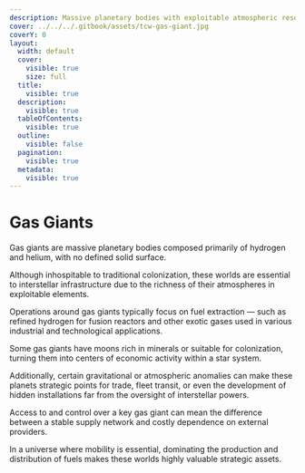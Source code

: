 ```yaml
---
description: Massive planetary bodies with exploitable atmospheric resources.
cover: ../../../.gitbook/assets/tcw-gas-giant.jpg
coverY: 0
layout:
  width: default
  cover:
    visible: true
    size: full
  title:
    visible: true
  description:
    visible: true
  tableOfContents:
    visible: true
  outline:
    visible: false
  pagination:
    visible: true
  metadata:
    visible: true
---
```


# Gas Giants

Gas giants are massive planetary bodies composed primarily of hydrogen and helium, with no defined solid surface.

Although inhospitable to traditional colonization, these worlds are essential to interstellar infrastructure due to the richness of their atmospheres in exploitable elements.

Operations around gas giants typically focus on fuel extraction — such as refined hydrogen for fusion reactors and other exotic gases used in various industrial and technological applications.

Some gas giants have moons rich in minerals or suitable for colonization, turning them into centers of economic activity within a star system.

Additionally, certain gravitational or atmospheric anomalies can make these planets strategic points for trade, fleet transit, or even the development of hidden installations far from the oversight of interstellar powers.

Access to and control over a key gas giant can mean the difference between a stable supply network and costly dependence on external providers.

In a universe where mobility is essential, dominating the production and distribution of fuels makes these worlds highly valuable strategic assets.
